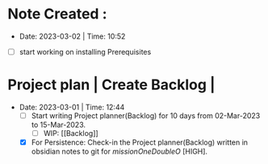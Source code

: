 # Note Created : 
- Date: 2023-03-02 | Time: 10:52 

- [ ] start working on installing Prerequisites


# Project plan |  Create Backlog | 
- Date: 2023-03-01 | Time: 12:44 
	- [ ] Start writing Project planner(Backlog) for 10 days from 02-Mar-2023 to 15-Mar-2023.
		- [ ] WIP: [[Backlog]]
	- [x] For Persistence: Check-in the Project planner(Backlog) written in obsidian notes to git for *missionOneDoubleO* [HIGH].
